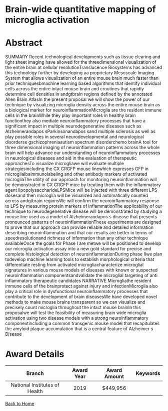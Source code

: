 
Brain-wide quantitative mapping of microglia activation
=======================================================

# Abstract


SUMMARY Recent technological developments such as tissue clearing and light sheet imaging have allowed for the threedimensional visualization of the entire brain at cellular resolutionTranslucence Biosystems has advanced this technology further by developing aa proprietary Mesoscale Imaging System that allows visualization of an entire mouse brain much faster than prior techniquesbmachine learning based algorithms that identify individual cells across the entire intact mouse brain and croutines that rapidly determine cell densities in andgtbrain regions defined by the annotated Allen Brain AtlasIn the present proposal we will show the power of our technique by visualizing microglia density across the entire mouse brain as a biological marker for neuroinflammationMicroglia are the resident immune cells in the brainWhile they play important roles in healthy brain functionthey also mediate neuroinflammatory processes that have a significant impact in multiple neurodegenerative diseases such as Alzheimerandapos sParkinsonandapos sand multiple sclerosis as well as play possible roles in several neurodevelopmental and neurological disorderse gschizophreniaautism spectrum disorderchemo brainA tool for three dimensional imaging of neuroinflammation patterns across the whole brain will help advance our understanding of neuroinflammatory processes in neurological diseases and aid in the evaluation of therapeutic approachesTo visualize microgliawe will evaluate multiple strategiesincluding the CX CRGFP mouse linewhich expresses GFP in microgliaIbaimmunolabeling and other antibody markers of activated microgliaThe utility of our approach for monitoring neuroinflammation will be demonstrated in CX CRGFP mice by treating them with the inflammatory agent lipopolysaccharideLPSMice will be injected with three different LPS dosesand then microglia will be visualized and automatically counted across andgtbrain regionsWe will confirm the neuroinflammatory response to LPS by measuring protein markers of inflammationThe applicability of our technique to neurodegenerative disease will be demonstrated by studying a mouse line used as a model of Alzheimerandapos s disease that presents pronounced patterns of neuroinflammationThese experiments are designed to prove that our approach can provide reliable and detailed information describing neuroinflammation and that our results are better in terms of speedresolutionand richness of information than any other technique availableOnce the goals for Phase I are metwe will be positioned to develop our microglia activation assay into a new gold standard for precise and complete histological detection of neuroinflammationDuring phase IIwe plan todevelop machine learning tools to establish morphological criteria that differentiate resting from activated microgliacharacterize microglial signatures in various mouse models of diseases with known or suspected neuroinflammation componentsandvalidate the microglial targeting of anti inflammatory therapeutic candidates NARRATIVE Microgliathe resident immune cells of the brainprotect against injury and infectionMicroglia also play a critical role in dysfunctional neuroinflammatory processes that contribute to the development of brain diseasesWe have developed novel methods to make mouse brains transparent so we can visualize and precisely count microglia throughout the intact mouse brainIn this proposalwe will test the feasibility of measuring brain wide microglia activation using two disease models with a strong neuroinflammatory componentincluding a common transgenic mouse model that recapitulates the amyloid plaque accumulation that is a central feature of Alzheimer s Disease  

# Award Details

|Branch|Award Year|Award Amount|Keywords|
| :---: | :---: | :---: | :---: |
|National Institutes of Health|2019|$449,956||
  
  


[Back to Home](https://github.com/chrischow/dod_sbir_awards/Reports/JH/#2473)